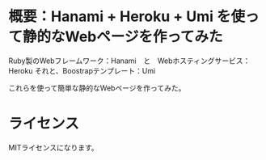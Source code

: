 
# 概要：Hanami + Heroku + Umi を使って静的なWebページを作ってみた

Ruby製のWebフレームワーク：Hanami　と　Webホスティングサービス：Heroku
それと、Boostrapテンプレート：Umi

これらを使って簡単な静的なWebページを作ってみた。


# ライセンス

MITライセンスになります。